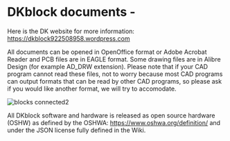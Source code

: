 # DKblock documents -  
Here is the DK website for more information: https://dkblock922508958.wordpress.com 

All documents can be opened in OpenOffice format or Adobe Acrobat Reader and PCB files are in EAGLE format. Some drawing files are in Alibre Design (for example AD_DRW extension). Please note that if your CAD program cannot read these files, not to worry because most CAD programs can output formats that can be read by other CAD programs, so please ask if you would like another format, we will try to accomodate.

![blocks connected2](https://user-images.githubusercontent.com/6006120/69199353-8ea59f80-0aec-11ea-82b3-e0e048fd2252.png)



All DKblock software and hardware is released as open source hardware (OSHW) as defined by the OSHWA: https://www.oshwa.org/definition/ and under the JSON license fully defined in the Wiki.
